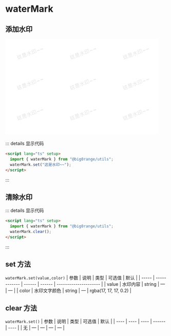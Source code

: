 # waterMark

## 添加水印

![An image](../assets/images/waterMark.png)

::: details 显示代码

```html
<script lang="ts" setup>
  import { waterMark } from "@big0range/utils";
  waterMark.set("这是水印~~");
</script>
```

:::

## 清除水印

::: details 显示代码

```html
<script lang="ts" setup>
  import { waterMark } from "@big0range/utils";
  waterMark.clear();
</script>
```

:::

## set 方法
`waterMark.set(value,color)`
| 参数  | 说明         | 类型   | 可选值 | 默认                  |
| ----- | ------------ | ------ | ------ | --------------------- |
| value   | 水印内容     | string | —      | —                     |
| color | 水印文字颜色 | string | —      | rgba(17, 17, 17, 0.2) |

## clear 方法
`waterMark.set()`
| 参数 | 说明 | 类型 | 可选值 | 默认 |
| ---- | ---- | ---- | ------ | ---- |
| 无    | —    | —    | —      | —    |

